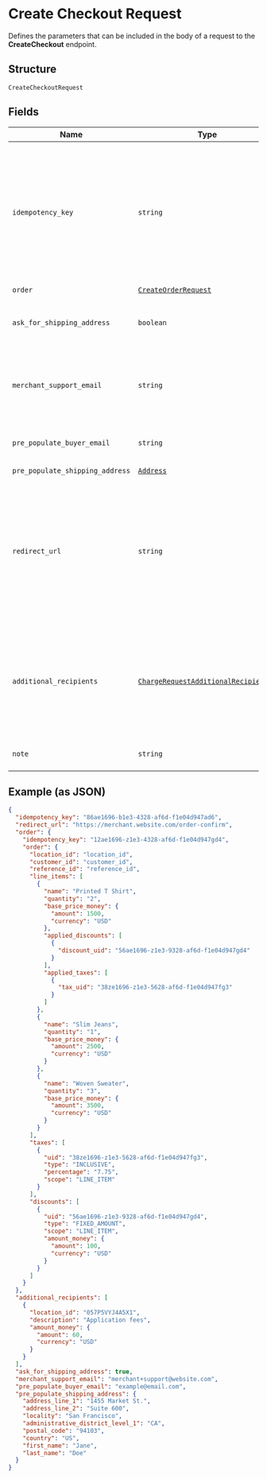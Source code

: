 
# Create Checkout Request

Defines the parameters that can be included in the body of
a request to the __CreateCheckout__ endpoint.

## Structure

`CreateCheckoutRequest`

## Fields

| Name | Type | Tags | Description |
|  --- | --- | --- | --- |
| `idempotency_key` | `string` |  | A unique string that identifies this checkout among others<br>you've created. It can be any valid string but must be unique for every<br>order sent to Square Checkout for a given location ID.<br><br>The idempotency key is used to avoid processing the same order more than<br>once. If you're unsure whether a particular checkout was created<br>successfully, you can reattempt it with the same idempotency key and all the<br>same other parameters without worrying about creating duplicates.<br><br>We recommend using a random number/string generator native to the language<br>you are working in to generate strings for your idempotency keys.<br><br>See the [Idempotency](https://developer.squareup.com/docs/working-with-apis/idempotency) guide for more information. |
| `order` | [`CreateOrderRequest`](/doc/models/create-order-request.md) |  | - |
| `ask_for_shipping_address` | `boolean` | Optional | If `true`, Square Checkout will collect shipping information on your<br>behalf and store that information with the transaction information in your<br>Square Dashboard.<br><br>Default: `false`. |
| `merchant_support_email` | `string` | Optional | The email address to display on the Square Checkout confirmation page<br>and confirmation email that the buyer can use to contact the merchant.<br><br>If this value is not set, the confirmation page and email will display the<br>primary email address associated with the merchant's Square account.<br><br>Default: none; only exists if explicitly set. |
| `pre_populate_buyer_email` | `string` | Optional | If provided, the buyer's email is pre-populated on the checkout page<br>as an editable text field.<br><br>Default: none; only exists if explicitly set. |
| `pre_populate_shipping_address` | [`Address`](/doc/models/address.md) | Optional | Represents a physical address. |
| `redirect_url` | `string` | Optional | The URL to redirect to after checkout is completed with `checkoutId`,<br>Square's `orderId`, `transactionId`, and `referenceId` appended as URL<br>parameters. For example, if the provided redirect_url is<br>`http://www.example.com/order-complete`, a successful transaction redirects<br>the customer to:<br><br>`http://www.example.com/order-complete?checkoutId=xxxxxx&orderId=xxxxxx&referenceId=xxxxxx&transactionId=xxxxxx`<br><br>If you do not provide a redirect URL, Square Checkout will display an order<br>confirmation page on your behalf; however Square strongly recommends that<br>you provide a redirect URL so you can verify the transaction results and<br>finalize the order through your existing/normal confirmation workflow.<br><br>Default: none; only exists if explicitly set. |
| `additional_recipients` | [`ChargeRequestAdditionalRecipient[]`](/doc/models/charge-request-additional-recipient.md) | Optional | The basic primitive of multi-party transaction. The value is optional.<br>The transaction facilitated by you can be split from here.<br><br>If you provide this value, the `amount_money` value in your additional_recipients<br>must not be more than 90% of the `total_money` calculated by Square for your order.<br>The `location_id` must be the valid location of the app owner merchant.<br><br>This field requires `PAYMENTS_WRITE_ADDITIONAL_RECIPIENTS` OAuth permission.<br><br>This field is currently not supported in sandbox. |
| `note` | `string` | Optional | An optional note to associate with the checkout object.<br><br>This value cannot exceed 60 characters. |

## Example (as JSON)

```json
{
  "idempotency_key": "86ae1696-b1e3-4328-af6d-f1e04d947ad6",
  "redirect_url": "https://merchant.website.com/order-confirm",
  "order": {
    "idempotency_key": "12ae1696-z1e3-4328-af6d-f1e04d947gd4",
    "order": {
      "location_id": "location_id",
      "customer_id": "customer_id",
      "reference_id": "reference_id",
      "line_items": [
        {
          "name": "Printed T Shirt",
          "quantity": "2",
          "base_price_money": {
            "amount": 1500,
            "currency": "USD"
          },
          "applied_discounts": [
            {
              "discount_uid": "56ae1696-z1e3-9328-af6d-f1e04d947gd4"
            }
          ],
          "applied_taxes": [
            {
              "tax_uid": "38ze1696-z1e3-5628-af6d-f1e04d947fg3"
            }
          ]
        },
        {
          "name": "Slim Jeans",
          "quantity": "1",
          "base_price_money": {
            "amount": 2500,
            "currency": "USD"
          }
        },
        {
          "name": "Woven Sweater",
          "quantity": "3",
          "base_price_money": {
            "amount": 3500,
            "currency": "USD"
          }
        }
      ],
      "taxes": [
        {
          "uid": "38ze1696-z1e3-5628-af6d-f1e04d947fg3",
          "type": "INCLUSIVE",
          "percentage": "7.75",
          "scope": "LINE_ITEM"
        }
      ],
      "discounts": [
        {
          "uid": "56ae1696-z1e3-9328-af6d-f1e04d947gd4",
          "type": "FIXED_AMOUNT",
          "scope": "LINE_ITEM",
          "amount_money": {
            "amount": 100,
            "currency": "USD"
          }
        }
      ]
    }
  },
  "additional_recipients": [
    {
      "location_id": "057P5VYJ4A5X1",
      "description": "Application fees",
      "amount_money": {
        "amount": 60,
        "currency": "USD"
      }
    }
  ],
  "ask_for_shipping_address": true,
  "merchant_support_email": "merchant+support@website.com",
  "pre_populate_buyer_email": "example@email.com",
  "pre_populate_shipping_address": {
    "address_line_1": "1455 Market St.",
    "address_line_2": "Suite 600",
    "locality": "San Francisco",
    "administrative_district_level_1": "CA",
    "postal_code": "94103",
    "country": "US",
    "first_name": "Jane",
    "last_name": "Doe"
  }
}
```


